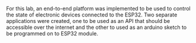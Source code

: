 For this lab, an end-to-end platform was implemented to be used to control the state of electronic devices connected to the ESP32. 
Two separate applications were created, one to be used as an API that should be accessible over the internet and the other to used as an arduino sketch to be programmed on to ESP32 module.
 
